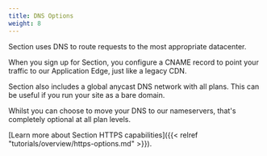 ```yaml
---
title: DNS Options
weight: 8
---
```


Section uses DNS to route requests to the most appropriate datacenter.

When you sign up for Section, you configure a CNAME record to point your traffic to our Application Edge, just like a legacy CDN.

Section also includes a global anycast DNS network with all plans. This can be useful if you run your site as a bare domain.

Whilst you can choose to move your DNS to our nameservers, that's completely optional at all plan levels.

[Learn more about Section HTTPS capabilities]({{< relref "tutorials/overview/https-options.md" >}}).